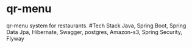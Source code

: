 # qr-menu
qr-menu system for restaurants.
#Tech Stack
Java, Spring Boot, Spring Data Jpa, Hibernate, Swagger, postgres, Amazon-s3, Spring Security, Flyway
